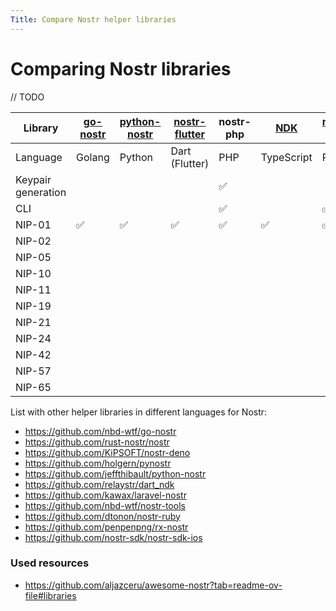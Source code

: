```yaml
---
Title: Compare Nostr helper libraries
---
```


# Comparing Nostr libraries

// TODO

| Library            | [go-nostr](https://github.com/nbd-wtf/go-nostr) | [python-nostr](https://github.com/jeffthibault/python-nostr) | [nostr-flutter](https://pub.dev/documentation/nostr/latest/nostr/nostr-library.html) | nostr-php | [NDK](https://ndk.fyi/docs/) | [nostr-rust](https://rust-nostr.org/) |
|--------------------|-------------------------------------------------|--------------------------------------------------------------|--------------------------------------------------------------------------------------|-----------|------------------------------|---------------------------------------|
| Language           | Golang                                          | Python                                                       | Dart (Flutter)                                                                       | PHP       | TypeScript                   | Rust                                  |
| Keypair generation |                                                 |                                                              |                                                                                      | ✅        |                              |                                       |
| CLI                |                                                 |                                                              |                                                                                      | ✅        |                              | ✅                                    |
| NIP-01             | ✅                                              | ✅                                                            | ✅                                                                                 | ✅        | ✅                           | ✅                                    |
| NIP-02             |                                                 |                                                              |                                                                                      |           |                              |                                       |
| NIP-05             |                                                 |                                                              |                                                                                      |           |                              |                                       |
| NIP-10             |                                                 |                                                              |                                                                                      |           |                              |                                       |
| NIP-11             |                                                 |                                                              |                                                                                      |           |                              |                                       |
| NIP-19             |                                                 |                                                              |                                                                                      |           |                              |                                       |
| NIP-21             |                                                 |                                                              |                                                                                      |           |                              |                                       |
| NIP-24             |                                                 |                                                              |                                                                                      |           |                              |                                       |
| NIP-42             |                                                 |                                                              |                                                                                      |           |                              |                                       |
| NIP-57             |                                                 |                                                              |                                                                                      |           |                              |                                       |
| NIP-65             |                                                 |                                                              |                                                                                      |           |                              |                                       |

List with other helper libraries in different languages for Nostr:

* https://github.com/nbd-wtf/go-nostr
* https://github.com/rust-nostr/nostr
* https://github.com/KiPSOFT/nostr-deno
* https://github.com/holgern/pynostr
* https://github.com/jeffthibault/python-nostr
* https://github.com/relaystr/dart_ndk
* https://github.com/kawax/laravel-nostr
* https://github.com/nbd-wtf/nostr-tools
* https://github.com/dtonon/nostr-ruby
* https://github.com/penpenpng/rx-nostr
* https://github.com/nostr-sdk/nostr-sdk-ios

### Used resources

* https://github.com/aljazceru/awesome-nostr?tab=readme-ov-file#libraries